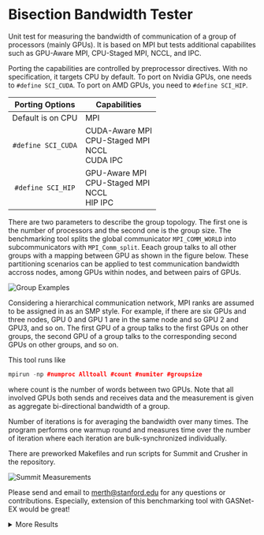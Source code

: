# Bisection Bandwidth Tester
Unit test for measuring the bandwidth of communication of a group of processors (mainly GPUs). It is based on MPI but tests additional capabilites such as GPU-Aware MPI, CPU-Staged MPI, NCCL, and IPC.

Porting the capabilities are controlled by preprocessor directives. With no specification, it targets CPU by default. To port on Nvidia GPUs, one needs to ```#define SCI_CUDA```. To port on AMD GPUs, you need to ```#define SCI_HIP```.


| Porting Options   | Capabilities |
| :---:             | --- |
|Default is on CPU  | MPI |
|`#define SCI_CUDA` | CUDA-Aware MPI <br> CPU-Staged MPI <br> NCCL <br> CUDA IPC |
|`#define SCI_HIP`  | GPU-Aware MPI <br> CPU-Staged MPI <br> NCCL <br> HIP IPC |


There are two parameters to describe the group topology. The first one is the number of processors and the second one is the group size. The benchmarking tool splits the global communicator ```MPI_COMM_WORLD``` into subcommunicators with ```MPI_Comm_split```. Eeach group talks to all other groups with a mapping between GPU as shown in the figure below. These partitioning scenarios can be applied to test communication bandwidth accross nodes, among GPUs within nodes, and between pairs of GPUs.

![Group Examples](https://github.com/merthidayetoglu/OLCF_BW_test/blob/main/images/group_examples_corrected.png)

Considering a hierarchical communication network, MPI ranks are assumed to be assigned in as an SMP style. For example, if there are six GPUs and three nodes, GPU 0 and GPU 1 are in the same node and so GPU 2 and GPU3, and so on. The first GPU of a group talks to the first GPUs on other groups, the second GPU of a group talks to the corresponding second GPUs on other groups, and so on.

This tool runs like
```cpp
mpirun -np #numproc Alltoall #count #numiter #groupsize
```
where count is the number of words between two GPUs. Note that all involved GPUs both sends and receives data and the measurement is given as aggregate bi-directional bandwidth of a group.

Number of iterations is for averaging the bandwidth over many times. The program performs one warmup round and measures time over the number of iteration where each iteration are bulk-synchronized individually.

There are preworked Makefiles and run scripts for Summit and Crusher in the repository.

![Summit Measurements](https://github.com/merthidayetoglu/OLCF_BW_test/blob/main/images/summit_measurement_corrected.png)

Please send and email to [merth@stanford.edu](merth@stanford.edu) for any questions or contributions. Especially, extension of this benchmarking tool with GASNet-EX would be great!

<details><summary>More Results</summary>
<p>

#### We can hide anything, even code!

```ruby
   puts "Hello World"
```

</p>
</details>
